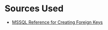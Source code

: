 # Sources Used
- [MSSQL Reference for Creating Foreign Keys](https://learn.microsoft.com/en-us/sql/relational-databases/tables/create-foreign-key-relationships?view=sql-server-ver16)